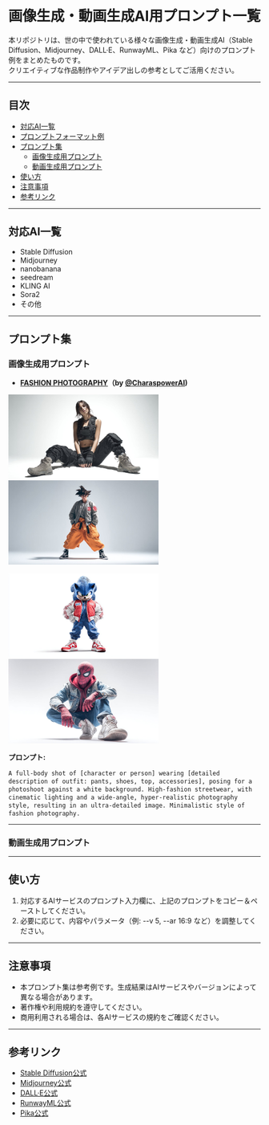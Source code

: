 <div align="center">
<img src="">
</div>

# 画像生成・動画生成AI用プロンプト一覧

本リポジトリは、世の中で使われている様々な画像生成・動画生成AI（Stable Diffusion、Midjourney、DALL·E、RunwayML、Pika など）向けのプロンプト例をまとめたものです。  
クリエイティブな作品制作やアイデア出しの参考としてご活用ください。

---

## 目次

- [対応AI一覧](#対応ai一覧)
- [プロンプトフォーマット例](#プロンプトフォーマット例)
- [プロンプト集](#プロンプト集)
  - [画像生成用プロンプト](#画像生成用プロンプト)
  - [動画生成用プロンプト](#動画生成用プロンプト)
- [使い方](#使い方)
- [注意事項](#注意事項)
- [参考リンク](#参考リンク)

---

## 対応AI一覧

- Stable Diffusion
- Midjourney
- nanobanana
- seedream
- KLING AI
- Sora2
- その他

---




## プロンプト集

### 画像生成用プロンプト

- **[FASHION PHOTOGRAPHY]([https://x.com/ZHO_ZHO_ZHO/status/1958539464994959715](https://x.com/CharaspowerAI/status/1977773842425643106))（by [@CharaspowerAI](https://x.com/CharaspowerAI))**

<img src="b85994b7fc7f530e27ec78e511b83db8.png" width="300"><img src="a5b255f26b554e6e4d443f2c1495df42.png" width="300">

<img src="c1dea1a2f247e7abfd9829f313c8751e.png" width="300"><img src="6439b254d319d6f51ffe82501d820a13.png" width="300">


**プロンプト:**

```
A full-body shot of [character or person] wearing [detailed description of outfit: pants, shoes, top, accessories], posing for a photoshoot against a white background. High-fashion streetwear, with cinematic lighting and a wide-angle, hyper-realistic photography style, resulting in an ultra-detailed image. Minimalistic style of fashion photography.
```



---

### 動画生成用プロンプト



---

## 使い方

1. 対応するAIサービスのプロンプト入力欄に、上記のプロンプトをコピー＆ペーストしてください。
2. 必要に応じて、内容やパラメータ（例: --v 5, --ar 16:9 など）を調整してください。

---

## 注意事項

- 本プロンプト集は参考例です。生成結果はAIサービスやバージョンによって異なる場合があります。
- 著作権や利用規約を遵守してください。
- 商用利用される場合は、各AIサービスの規約をご確認ください。

---

## 参考リンク

- [Stable Diffusion公式](https://stability.ai/)
- [Midjourney公式](https://www.midjourney.com/)
- [DALL·E公式](https://openai.com/dall-e-2/)
- [RunwayML公式](https://runwayml.com/)
- [Pika公式](https://pika.art/)
